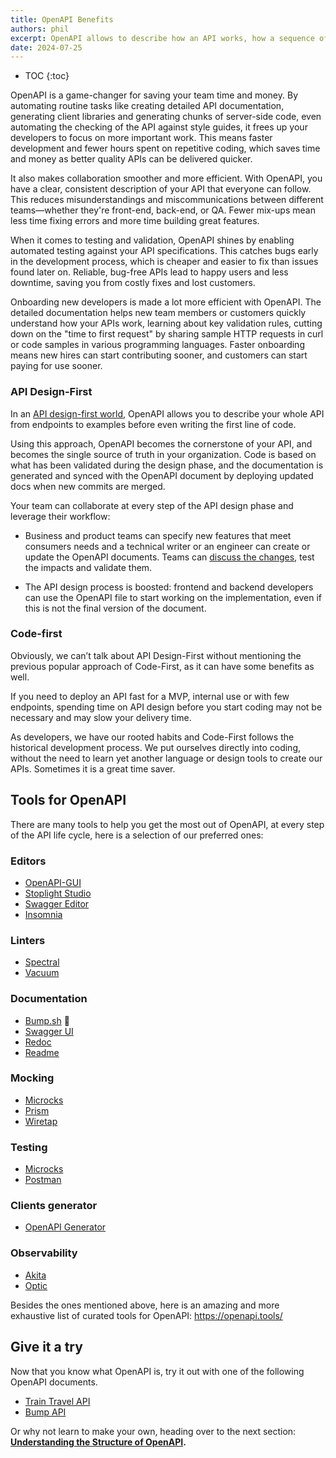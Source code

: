 ```yaml
---
title: OpenAPI Benefits
authors: phil
excerpt: OpenAPI allows to describe how an API works, how a sequence of APIs work together, generate client code, create tests, apply design standards, deploy documentation, and much more.
date: 2024-07-25
---
```


- TOC
{:toc}

OpenAPI is a game-changer for saving your team time and money. By automating routine tasks like creating detailed API documentation, generating client libraries and generating chunks of server-side code, even automating the checking of the API against style guides, it frees up your developers to focus on more important work. This means faster development and fewer hours spent on repetitive coding, which saves time and money as better quality APIs can be delivered quicker.

It also makes collaboration smoother and more efficient. With OpenAPI, you have a clear, consistent description of your API that everyone can follow. This reduces misunderstandings and miscommunications between different teams—whether they're front-end, back-end, or QA. Fewer mix-ups mean less time fixing errors and more time building great features.

When it comes to testing and validation, OpenAPI shines by enabling automated testing against your API specifications. This catches bugs early in the development process, which is cheaper and easier to fix than issues found later on. Reliable, bug-free APIs lead to happy users and less downtime, saving you from costly fixes and lost customers.

Onboarding new developers is made a lot more efficient with OpenAPI. The detailed documentation helps new team members or customers quickly understand how your APIs work, learning about key validation rules, cutting down on the "time to first request" by sharing sample HTTP requests in curl or code samples in various programming languages. Faster onboarding means new hires can start contributing sooner, and customers can start paying for use sooner.

### API Design-First

In an [API design-first world](_guides/api-basics/dev-guide-api-design-first.md), OpenAPI allows you to describe your whole API from endpoints to examples before even writing the first line of code.

Using this approach, OpenAPI becomes the cornerstone of your API, and becomes the single source of truth in your organization. Code is based on what has been validated during the design phase, and the documentation is generated and synced with the OpenAPI document by deploying updated docs when new commits are merged.

Your team can collaborate at every step of the API design phase and leverage their workflow:

- Business and product teams can specify new features that meet consumers needs and a technical writer or an engineer can create or update the OpenAPI documents. Teams can [discuss the changes](https://bump.sh/blog/api-design-first-with-bump-diff#collaborating-on-api-design), test the impacts and validate them.

- The API design process is boosted: frontend and backend developers can use the OpenAPI file to start working on the implementation, even if this is not the final version of the document.

### Code-first

Obviously, we can’t talk about API Design-First without mentioning the previous popular approach of Code-First, as it can have some benefits as well.

If you need to deploy an API fast for a MVP, internal use or with few endpoints, spending time on API design before you start coding may not be necessary and may slow your delivery time.

As developers, we have our rooted habits and Code-First follows the historical development process. We put ourselves directly into coding, without the need to learn yet another language or design tools to create our APIs. Sometimes it is a great time saver.

## Tools for OpenAPI

There are many tools to help you get the most out of OpenAPI, at every step of the API life cycle, here is a selection of our preferred ones:

### Editors

* [OpenAPI-GUI](https://mermade.github.io/openapi-gui/)
* [Stoplight Studio](https://stoplight.io/studio/)
* [Swagger Editor](https://editor.swagger.io/)
* [Insomnia](https://insomnia.rest/)

### Linters

* [Spectral](https://github.com/stoplightio/spectral)
* [Vacuum](https://quobix.com/vacuum/)

### Documentation

* [Bump.sh](https://bump.sh/api-documentation) 💙
* [Swagger UI](https://github.com/swagger-api/swagger-ui)
* [Redoc](https://github.com/Redocly/redoc)
* [Readme](https://readme.com/)

### Mocking

* [Microcks](https://microcks.io/)
* [Prism](https://github.com/stoplightio/prism)
* [Wiretap](https://pb33f.io/wiretap/)

### Testing

* [Microcks](https://microcks.io/)
* [Postman](https://www.postman.com/api-platform/api-testing/)

### Clients generator

* [OpenAPI Generator](https://github.com/OpenAPITools/openapi-generator)

### Observability

* [Akita](https://www.akitasoftware.com/)
* [Optic](https://useoptic.com/)

Besides the ones mentioned above, here is an amazing and more exhaustive list of curated tools for OpenAPI: <https://openapi.tools/>

## Give it a try

Now that you know what OpenAPI is, try it out with one of the following OpenAPI documents.

* [Train Travel API](https://raw.githubusercontent.com/bump-sh-examples/train-travel-api/main/openapi.yaml)
* [Bump API](https://developers.bump.sh/source.json)

Or why not learn to make your own, heading over to the next section: **[Understanding the Structure of OpenAPI](_guides/openapi/specification/v3.2/understanding-structure/basic-structure.md).**
